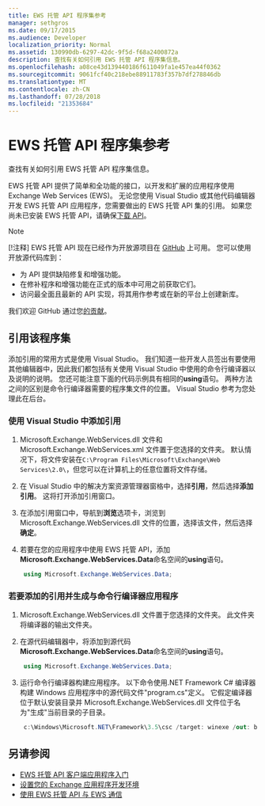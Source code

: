 ```yaml
---
title: EWS 托管 API 程序集参考
manager: sethgros
ms.date: 09/17/2015
ms.audience: Developer
localization_priority: Normal
ms.assetid: 130990db-6297-42dc-9f5d-f68a2400872a
description: 查找有关如何引用 EWS 托管 API 程序集信息。
ms.openlocfilehash: a08ce43d139440186f611049fa1e457ea44f0362
ms.sourcegitcommit: 9061fcf40c218ebe88911783f357b7df278846db
ms.translationtype: MT
ms.contentlocale: zh-CN
ms.lasthandoff: 07/28/2018
ms.locfileid: "21353684"
---
```

# <a name="reference-the-ews-managed-api-assembly"></a>EWS 托管 API 程序集参考

查找有关如何引用 EWS 托管 API 程序集信息。
  
EWS 托管 API 提供了简单和全功能的接口，以开发和扩展的应用程序使用 Exchange Web Services (EWS)。 无论您使用 Visual Studio 或其他代码编辑器开发 EWS 托管 API 应用程序，您需要做出的 EWS 托管 API 集的引用。 如果您尚未已安装 EWS 托管 API，请确保[下载 API](http://aka.ms/ews-managed-api-readme)。
  
> [!NOTE]
> [!注释] EWS 托管 API 现在已经作为开放源项目在 [GitHub](https://github.com/officedev/ews-managed-api) 上可用。 您可以使用开放源代码库到： 
> - 为 API 提供缺陷修复和增强功能。 
> - 在修补程序和增强功能在正式的版本中可用之前获取它们。 
> - 访问最全面且最新的 API 实现，将其用作参考或在新的平台上创建新库。
> 
>  我们欢迎 GitHub 通过您[的贡献](https://github.com/OfficeDev/ews-managed-api/blob/master/CONTRIBUTING.md)。 
  
## <a name="referencing-the-assembly"></a>引用该程序集

添加引用的常用方式是使用 Visual Studio。 我们知道一些开发人员签出有要使用其他编辑器中，因此我们都包括有关使用 Visual Studio 中使用的命令行编译器以及说明的说明。 您还可能注意下面的代码示例具有相同的**using**语句。 两种方法之间的区别是命令行编译器需要的程序集文件的位置。 Visual Studio 参考为您处理此在后台。 
  
### <a name="to-add-a-reference-by-using-visual-studio"></a>使用 Visual Studio 中添加引用

1. Microsoft.Exchange.WebServices.dll 文件和 Microsoft.Exchange.WebServices.xml 文件置于您选择的文件夹。 默认情况下，将文件安装在`C:\Program Files\Microsoft\Exchange\Web Services\2.0\`，但您可以在计算机上的任意位置将文件存储。
    
2. 在 Visual Studio 中的解决方案资源管理器窗格中，选择**引用**，然后选择**添加引用**。 这将打开添加引用窗口。
    
3. 在添加引用窗口中，导航到**浏览**选项卡，浏览到 Microsoft.Exchange.WebServices.dll 文件的位置，选择该文件，然后选择**确定**。 
    
4. 若要在您的应用程序中使用 EWS 托管 API，添加**Microsoft.Exchange.WebServices.Data**命名空间的**using**语句。 
    
   ```cs
    using Microsoft.Exchange.WebServices.Data;
   ```

### <a name="to-add-a-reference-and-build-your-application-with-the-command-line-compiler"></a>若要添加的引用并生成与命令行编译器应用程序

1. Microsoft.Exchange.WebServices.dll 文件置于您选择的文件夹。 此文件夹将编译器的输出文件夹。
    
2. 在源代码编辑器中，将添加到源代码**Microsoft.Exchange.WebServices.Data**命名空间的**using**语句。 
    
   ```cs
    using Microsoft.Exchange.WebServices.Data;
   ```

3. 运行命令行编译器构建应用程序。 以下命令使用.NET Framework C# 编译器构建 Windows 应用程序中的源代码文件"program.cs"定义。 它假定编译器位于默认安装目录并 Microsoft.Exchange.WebServices.dll 文件位于名为"生成"当前目录的子目录。
    
   ```cs
    c:\Windows\Microsoft.NET\Framework\3.5\csc /target: winexe /out: build\testApplication /reference: build\Microsoft.Exchange.WebServices.dll program.cs
   ```

## <a name="see-also"></a>另请参阅

- [EWS 托管 API 客户端应用程序入门](get-started-with-ews-managed-api-client-applications.md)    
- [设置您的 Exchange 应用程序开发环境](setting-up-your-exchange-application-development-environment.md)   
- [使用 EWS 托管 API 与 EWS 通信](how-to-communicate-with-ews-by-using-the-ews-managed-api.md)
    

